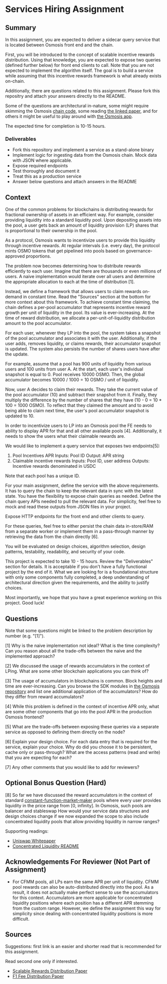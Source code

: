 # Services Hiring Assignment

## Summary

In this assignment, you are expected to deliver a sidecar query service that is located between Osmosis front end and the chain.

First, you will be introduced to the concept of scalable incentive rewards distribution. Using that knowledge, you are expected to expose two queries (defined further below) for front end clients to call. Note that you are not expected to implement the algorithm itself. The goal is to build a service while assuming that this incentive rewards framework is what already exists on-chain.

Additionally, there are questions related to this assignment. Please fork this repositry and attach your answers directly to the README.

Some of the questions are architectural in-nature, some might require skimming the Osmosis [chain code](https://github.com/osmosis-labs/osmosis), some reading [the linked paper](https://uploads-ssl.webflow.com/5ad71ffeb79acc67c8bcdaba/5ad8d1193a40977462982470_scalable-reward-distribution-paper.pdf), and for others it might be useful to play around with [the Osmosis app](https://app.osmosis.zone/?from=ATOM&to=OSMO).

The expected time for completion is 10-15 hours.

### Deliverables

- Fork this repository and implement a service as a stand-alone binary
- Implement logic for ingesting data from the Osmosis chain. Mock data with JSON where applicable.
- Expose required endpoints
- Test thoroughly and document it
- Treat this as a production service
- Answer below questions and attach answers in the README

## Context

One of the common problems for blockchains is distributing rewards for fractional ownership of assets in an efficient way. For example, consider providing liquidity into a standard liquidity pool. Upon depositing assets into the pool, a user gets back an amount of liquidity provision (LP) shares that is proportional to their ownership in the pool.

As a protocol, Osmosis wants to incentivize users to provide this liquidity through incentive rewards. At regular intervals (i.e. every day), the protocol mints OSMO tokens that get pipelined into pools based on governance-approved proportions.

The problem now becomes determining how to distribute rewards efficiently to each user. Imagine that there are thousands or even millions of users. A naive implementation would iterate over all users and determine the appropriate allocation to each at the time of distribution [1]. 

Instead, we define a framework that allows users to claim rewards on-demand in constant time. Read the "Sources" section at the bottom for more context about this framework. To achieve constant time claiming, the chain defines a per-pool accumulator that represents incentive reward growth per unit of liquidity in the pool. Its value is ever-increasing. At the time of reward distribution, we allocate a per-unit-of-liquidity distribution amount to the pool accumulator.

For each user, whenever they LP into the pool, the system takes a snapshot of the pool accumulator and associates it with the user. Additionally, if the user adds, removes liquidity, or claims rewards, their accumulator snapshot is updated. The system also persists the number of shares users have after the update.

For example, assume that a pool has 900 units of liquidity from various users and 100 units from user A. At the start, each user's individual snapshot is equal to 0. Pool receives 10000 OSMO. Then, the global accumulator becomes 10000 / 1000 = 10 OSMO / unit of liquidity.

Now, user A decides to claim their rewards. They take the current value of the pool accumulator (10) and subtract their snapshot from it. Finally, they multiply the difference by the number of shares that they have (10 - 0 = 10 * 100 = 1000 OSMO). To reflect that they claimed the amount and to avoid being able to claim next time, the user's pool accumulator snapshot is updated to 10.

In order to incentivize users to LP into an Osmosis pool the FE needs to ability to display APR for that and all other available pools [4]. Additionally, it needs to show the users what their claimable rewards are.

We would like to implement a query service that exposes two endpoints[5]:
1. Pool Incentives APR
 Inputs: Pool ID
 Output: APR string
1. Claimable incentive rewards
 Inputs: Pool ID, user address
 Outputs: Incentive rewards denominated in USDC

Note that each pool has a unique ID.
 
For your main assignment, define the service with the above requirements. It has to query the chain to keep the relevant data in sync with the latest state. You have the flexibility to expose chain queries as needed. Define the chain query APIs needed to pull the relevant data. For simplicity, feel free to mock and read these outputs from JSON files in your project.

Expose HTTP endpoints for the front end and other clients to query.

For these queries, feel free to either persist the chain data in-store/RAM from a separate worker or implement them in a pass-through manner by retrieving the data from the chain directly [6].

You will be evaluated on design choices, algorithm selection, design patterns, testability, readability, and security of your code.

This project is expected to take 10 - 15 hours. Review the "Deliverables" section for details. It is acceptable if you don't have a fully functional project by the end of it. What we are looking for is a foundational structure with only some components fully completed, a deep understanding of architectural direction given the requirements, and the ability to justify choices.

Most importantly, we hope that you have a great experience working on this project. Good luck!

## Questions

Note that some questions might be linked to the problem description by number (e.g. "[1]").

[1] Why is the naive implementation not ideal? What is the time complexity? Can you reason about all the trade-offs between the naive and the implemented approach?

[2] We discussed the usage of rewards accumulators in the context of LPing. What are some other blockchain applications you can think of?

[3] The usage of accumulators in blockchains is common. Block heights and time are ever-increasing. Can you browse the SDK modules in [the Osmosis repository](https://github.com/osmosis-labs/osmosis) and list one additional application of the accumulators? How do they differ from reward accumulators?

[4] While this problem is defined in the context of incentive APR only, what are some other components that go into the pool APR in the production Osmosis frontend?

[5] What are the trade-offs between exposing these queries via a separate service as opposed to defining them directly on the node?

[6] Explain your design choice. For each data entry that is required for the service, explain your choice. Why do did you choose it to be persistent, cache only or pass-through? What are the access patterns (read and write) that you are expecting for each?

[7] Any other comments that you would like to add for reviewers?

## Optional Bonus Question (Hard)

[8] So far we have discussed the reward accumulators in the context of standard [constant-function-market-maker](https://en.wikipedia.org/wiki/Constant_function_market_maker) pools where every user provides liquidity in the price range from [0, infinity]. In Osmosis, such pools are balancer and stableswap How would your service data structures and design choices change if we now expanded the scope to also include concentrated liquidity pools that allow providing liquidity in narrow ranges?

Supporting readings:
- [Uniswap Whitepaper](https://uniswap.org/whitepaper-v3.pdf)
- [Concentrated Liquidity README](https://github.com/osmosis-labs/osmosis/blob/main/x/concentrated-liquidity/README.md)

## Acknowledgements For Reviewer (Not Part of Assignment)

- For CFMM pools, all LPs earn the same APR per unit of liquidity. CFMM pool rewards can also be auto-distributed directly into the pool. As a result, it does not actually make perfect sense to use the accumulators for this context. Accumulators are more applicable for concentrated liquidity positions where each position has a different APR stemming from the custom range. However, we define the assignment this way for simplicity since dealing with concentrated liquidity positions is more difficult.

## Sources

Suggestions: first link is an easier and shorter read that is recommended for this assignment.

Read second one only if interested.

- [Scalable Rewards Distribution Paper](https://uploads-ssl.webflow.com/5ad71ffeb79acc67c8bcdaba/5ad8d1193a40977462982470_scalable-reward-distribution-paper.pdf)
- [F1 Fee Distribution Paper]( https://drops.dagstuhl.de/opus/volltexte/2020/11974/pdf/OASIcs-Tokenomics-2019-10.pdf)




